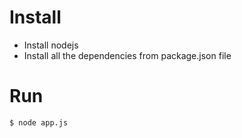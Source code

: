 # Install
* Install nodejs
* Install all the dependencies from package.json file
# Run
```
$ node app.js
```
